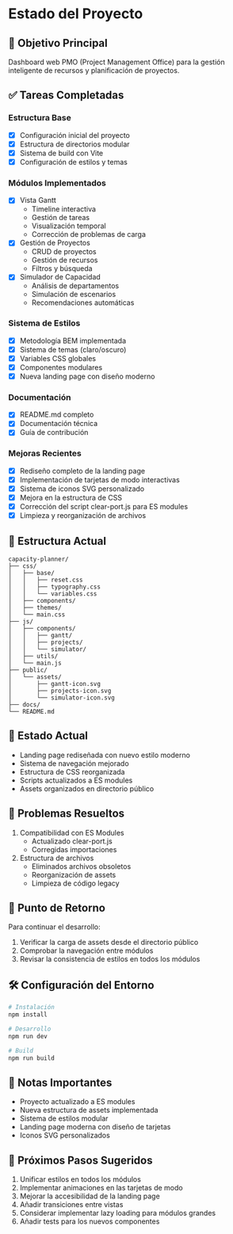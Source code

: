 # Estado del Proyecto

## 🎯 Objetivo Principal
Dashboard web PMO (Project Management Office) para la gestión inteligente de recursos y planificación de proyectos.

## ✅ Tareas Completadas

### Estructura Base
- [x] Configuración inicial del proyecto
- [x] Estructura de directorios modular
- [x] Sistema de build con Vite
- [x] Configuración de estilos y temas

### Módulos Implementados
- [x] Vista Gantt
  - Timeline interactiva
  - Gestión de tareas
  - Visualización temporal
  - Corrección de problemas de carga
- [x] Gestión de Proyectos
  - CRUD de proyectos
  - Gestión de recursos
  - Filtros y búsqueda
- [x] Simulador de Capacidad
  - Análisis de departamentos
  - Simulación de escenarios
  - Recomendaciones automáticas

### Sistema de Estilos
- [x] Metodología BEM implementada
- [x] Sistema de temas (claro/oscuro)
- [x] Variables CSS globales
- [x] Componentes modulares
- [x] Nueva landing page con diseño moderno

### Documentación
- [x] README.md completo
- [x] Documentación técnica
- [x] Guía de contribución

### Mejoras Recientes
- [x] Rediseño completo de la landing page
- [x] Implementación de tarjetas de modo interactivas
- [x] Sistema de iconos SVG personalizado
- [x] Mejora en la estructura de CSS
- [x] Corrección del script clear-port.js para ES modules
- [x] Limpieza y reorganización de archivos

## 📂 Estructura Actual
```
capacity-planner/
├── css/
│   ├── base/
│   │   ├── reset.css
│   │   ├── typography.css
│   │   └── variables.css
│   ├── components/
│   ├── themes/
│   └── main.css
├── js/
│   ├── components/
│   │   ├── gantt/
│   │   ├── projects/
│   │   └── simulator/
│   ├── utils/
│   └── main.js
├── public/
│   └── assets/
│       ├── gantt-icon.svg
│       ├── projects-icon.svg
│       └── simulator-icon.svg
├── docs/
└── README.md
```

## 🔄 Estado Actual
- Landing page rediseñada con nuevo estilo moderno
- Sistema de navegación mejorado
- Estructura de CSS reorganizada
- Scripts actualizados a ES modules
- Assets organizados en directorio público

## 🐛 Problemas Resueltos
1. Compatibilidad con ES Modules
   - Actualizado clear-port.js
   - Corregidas importaciones
2. Estructura de archivos
   - Eliminados archivos obsoletos
   - Reorganización de assets
   - Limpieza de código legacy

## 📌 Punto de Retorno
Para continuar el desarrollo:
1. Verificar la carga de assets desde el directorio público
2. Comprobar la navegación entre módulos
3. Revisar la consistencia de estilos en todos los módulos

## 🛠️ Configuración del Entorno
```bash
# Instalación
npm install

# Desarrollo
npm run dev

# Build
npm run build
```

## 📝 Notas Importantes
- Proyecto actualizado a ES modules
- Nueva estructura de assets implementada
- Sistema de estilos modular
- Landing page moderna con diseño de tarjetas
- Iconos SVG personalizados

## 🎯 Próximos Pasos Sugeridos
1. Unificar estilos en todos los módulos
2. Implementar animaciones en las tarjetas de modo
3. Mejorar la accesibilidad de la landing page
4. Añadir transiciones entre vistas
5. Considerar implementar lazy loading para módulos grandes
6. Añadir tests para los nuevos componentes